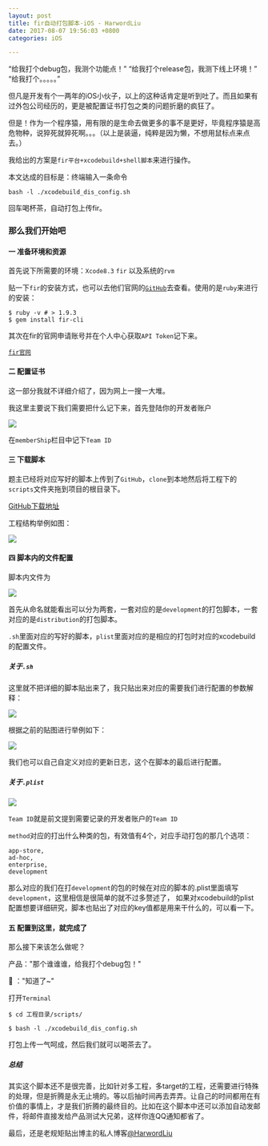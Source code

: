 ```yaml
---
layout: post
title: fir自动打包脚本-iOS - HarwordLiu
date: 2017-08-07 19:56:03 +0800
categories: iOS

---
```


“给我打个debug包，我测个功能点！”
“给我打个release包，我测下线上环境！”
“给我打个。。。。。”

但凡是开发有个一两年的iOS小伙子，以上的这种话肯定是听到吐了。而且如果有过外包公司经历的，更是被配置证书打包之类的问题折磨的疯狂了。

但是！作为一个程序猿，用有限的是生命去做更多的事不是更好，毕竟程序猿是高危物种，说猝死就猝死啊。。。（以上是装逼，纯粹是因为懒，不想用鼠标点来点去。）

我给出的方案是`fir平台+xcodebuild+shell脚本`来进行操作。

本文达成的目标是：终端输入一条命令

```
bash -l ./xcodebuild_dis_config.sh
```

回车喝杯茶，自动打包上传fir。

### 那么我们开始吧

#### 一 准备环境和资源

首先说下所需要的环境：`Xcode8.3` `fir` 以及系统的`rvm`

贴一下`fir`的安装方式，也可以去他们官网的[`GitHub`](https://github.com/FIRHQ/fir-cli/blob/master/doc/install.md)去查看。使用的是`ruby`来进行的安装：

```
$ ruby -v # > 1.9.3
$ gem install fir-cli
```

其次在fir的官网申请账号并在个人中心获取`API Token`记下来。

[`fir官网`](https://fir.im/)


#### 二 配置证书

这一部分我就不详细介绍了，因为网上一搜一大堆。

我这里主要说下我们需要把什么记下来，首先登陆你的开发者账户

![](http://orsg2lmcy.bkt.clouddn.com/QQ20170807-212632.png/600)

在`memberShip`栏目中记下`Team ID`

#### 三 下载脚本

题主已经将对应写好的脚本上传到了`GitHub`，`clone`到本地然后将工程下的`scripts`文件夹拖到项目的根目录下。

[GitHub下载地址](https://github.com/HarwordLiu/FirUploadScripts)

工程结构举例如图：

![](http://orsg2lmcy.bkt.clouddn.com/QQ20170807-213243.png/600)

#### 四 脚本内的文件配置

脚本内文件为

![](http://orsg2lmcy.bkt.clouddn.com/QQ20170807-213601.png/600)

首先从命名就能看出可以分为两套，一套对应的是`development`的打包脚本，一套对应的是`distribution`的打包脚本。

`.sh`里面对应的写好的脚本，`plist`里面对应的是相应的打包时对应的xcodebuild的配置文件。

##### 关于`.sh`

这里就不把详细的脚本贴出来了，我只贴出来对应的需要我们进行配置的参数解释：

![](http://orsg2lmcy.bkt.clouddn.com/QQ20170807-214310.png/600)

根据之前的贴图进行举例如下：

![](http://orsg2lmcy.bkt.clouddn.com/QQ20170807-214714.png/600)

我们也可以自己自定义对应的更新日志，这个在脚本的最后进行配置。

##### 关于`.plist`

![](http://orsg2lmcy.bkt.clouddn.com/QQ20170807-215128.png/600)

`Team ID`就是前文提到需要记录的开发者账户的`Team ID`

`method`对应的打出什么种类的包，有效值有4个，对应手动打包的那几个选项：
```
app-store,
ad-hoc,
enterprise,
development
```

那么对应的我们在打`development`的包的时候在对应的脚本的.plist里面填写`development`，这里相信是很简单的就不过多赘述了，
如果对xcodebuild的plist配置想要详细研究，脚本也贴出了对应的key值都是用来干什么的，可以看一下。

#### 五 配置到这里，就完成了

那么接下来该怎么做呢？

产品："那个谁谁谁，给我打个debug包！"

🐒 ："知道了~"

打开`Terminal`

```
$ cd 工程目录/scripts/

$ bash -l ./xcodebuild_dis_config.sh
```

打包上传一气呵成，然后我们就可以喝茶去了。

##### 总结

其实这个脚本还不是很完善，比如针对多工程，多target的工程，还需要进行特殊的处理，但是折腾是永无止境的。等以后抽时间再去弄弄。让自己的时间都用在有价值的事情上，才是我们折腾的最终目的。比如在这个脚本中还可以添加自动发邮件，将邮件直接发给产品测试大兄弟，这样你连QQ通知都省了。

最后，还是老规矩贴出博主的私人博客[@HarwordLiu](https://harwordliu.com)
